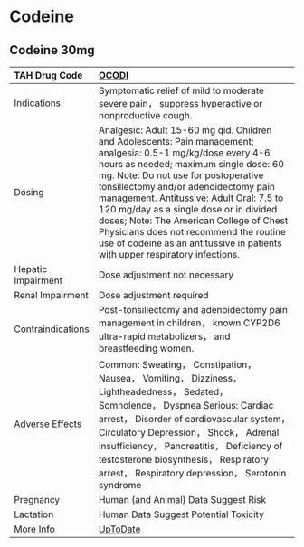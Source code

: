 # Codeine

## Codeine 30mg

| TAH Drug Code      | [OCODI](https://www.tahsda.org.tw/drugs/hissearch.php?drug_code=OCODI)                                                                                                                                                                                                                                                                                                                                                                                                                             |
|:-------------------|:---------------------------------------------------------------------------------------------------------------------------------------------------------------------------------------------------------------------------------------------------------------------------------------------------------------------------------------------------------------------------------------------------------------------------------------------------------------------------------------------------|
| Indications        | Symptomatic relief of mild to moderate severe pain， suppress hyperactive or nonproductive cough.                                                                                                                                                                                                                                                                                                                                                                                                  |
| Dosing             | Analgesic: Adult 15-60 mg qid. Children and Adolescents: Pain management; analgesia: 0.5-1 mg/kg/dose every 4-6 hours as needed; maximum single dose: 60 mg. Note: Do not use for postoperative tonsillectomy and/or adenoidectomy pain management. Antitussive: Adult Oral: 7.5 to 120 mg/day as a single dose or in divided doses; Note: The American College of Chest Physicians does not recommend the routine use of codeine as an antitussive in patients with upper respiratory infections. |
| Hepatic Impairment | Dose adjustment not necessary                                                                                                                                                                                                                                                                                                                                                                                                                                                                      |
| Renal Impairment   | Dose adjustment required                                                                                                                                                                                                                                                                                                                                                                                                                                                                           |
| Contraindications  | Post-tonsillectomy and adenoidectomy pain management in children， known CYP2D6 ultra-rapid metabolizers， and breastfeeding women.                                                                                                                                                                                                                                                                                                                                                                |
| Adverse Effects    | Common: Sweating， Constipation， Nausea， Vomiting， Dizziness， Lightheadedness， Sedated， Somnolence， Dyspnea Serious: Cardiac arrest， Disorder of cardiovascular system， Circulatory Depression， Shock， Adrenal insufficiency， Pancreatitis， Deficiency of testosterone biosynthesis， Respiratory arrest， Respiratory depression， Serotonin syndrome                                                                                                                                |
| Pregnancy          | Human (and Animal) Data Suggest Risk                                                                                                                                                                                                                                                                                                                                                                                                                                                               |
| Lactation          | Human Data Suggest Potential Toxicity                                                                                                                                                                                                                                                                                                                                                                                                                                                              |
| More Info          | [UpToDate](https://www.uptodate.com/contents/codeine-drug-information)                                                                                                                                                                                                                                                                                                                                                                                                                             |

